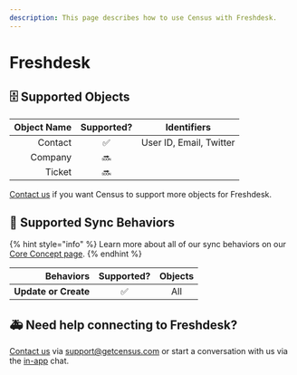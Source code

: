 ```yaml
---
description: This page describes how to use Census with Freshdesk.
---
```


# Freshdesk

## 🗄 Supported Objects

| **Object Name** | **Supported?** | Identifiers             |
| --------------: | :------------: | ----------------------- |
|         Contact |        ✅       | User ID, Email, Twitter |
|         Company |       🔜       |                         |
|          Ticket |       🔜       |                         |

[Contact us](mailto:support@getcensus.com) if you want Census to support more objects for Freshdesk.

## 🔄 Supported Sync Behaviors

{% hint style="info" %}
Learn more about all of our sync behaviors on our [Core Concept page](../basics/core-concept/#the-different-sync-behaviors).
{% endhint %}

|        **Behaviors** | **Supported?** | **Objects** |
| -------------------: | :------------: | :----------: |
| **Update or Create** |        ✅       |      All     |

## 🚑 Need help connecting to Freshdesk?

[Contact us](mailto:support@getcensus.com) via support@getcensus.com or start a conversation with us via the [in-app](https://app.getcensus.com) chat.
